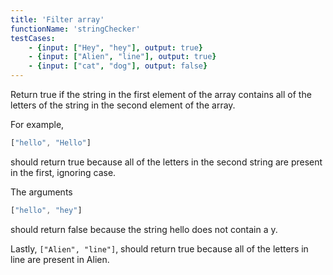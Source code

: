 ```yaml
---
title: 'Filter array'
functionName: 'stringChecker'
testCases:
    - {input: ["Hey", "hey"], output: true}
    - {input: ["Alien", "line"], output: true}
    - {input: ["cat", "dog"], output: false}
---
```



Return true if the string in the first element of the array contains all of the letters of the string in the second element of the array.

For example, 
```js
["hello", "Hello"]
``` 
should return true because all of the letters in the second string are present in the first, ignoring case.

The arguments 
```js
["hello", "hey"]
``` 
should return false because the string hello does not contain a y.

Lastly, ```["Alien", "line"]```, should return true because all of the letters in line are present in Alien.